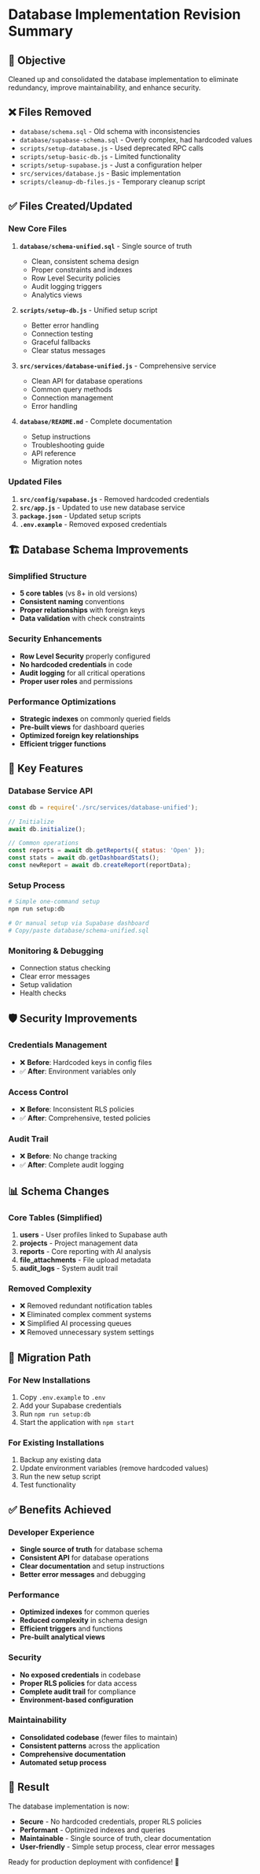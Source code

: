 # Database Implementation Revision Summary

## 🎯 Objective
Cleaned up and consolidated the database implementation to eliminate redundancy, improve maintainability, and enhance security.

## ❌ Files Removed
- `database/schema.sql` - Old schema with inconsistencies
- `database/supabase-schema.sql` - Overly complex, had hardcoded values
- `scripts/setup-database.js` - Used deprecated RPC calls
- `scripts/setup-basic-db.js` - Limited functionality
- `scripts/setup-supabase.js` - Just a configuration helper
- `src/services/database.js` - Basic implementation
- `scripts/cleanup-db-files.js` - Temporary cleanup script

## ✅ Files Created/Updated

### New Core Files
1. **`database/schema-unified.sql`** - Single source of truth
   - Clean, consistent schema design
   - Proper constraints and indexes
   - Row Level Security policies
   - Audit logging triggers
   - Analytics views

2. **`scripts/setup-db.js`** - Unified setup script
   - Better error handling
   - Connection testing
   - Graceful fallbacks
   - Clear status messages

3. **`src/services/database-unified.js`** - Comprehensive service
   - Clean API for database operations
   - Common query methods
   - Connection management
   - Error handling

4. **`database/README.md`** - Complete documentation
   - Setup instructions
   - Troubleshooting guide
   - API reference
   - Migration notes

### Updated Files
1. **`src/config/supabase.js`** - Removed hardcoded credentials
2. **`src/app.js`** - Updated to use new database service
3. **`package.json`** - Updated setup scripts
4. **`.env.example`** - Removed exposed credentials

## 🏗️ Database Schema Improvements

### Simplified Structure
- **5 core tables** (vs 8+ in old versions)
- **Consistent naming** conventions
- **Proper relationships** with foreign keys
- **Data validation** with check constraints

### Security Enhancements
- **Row Level Security** properly configured
- **No hardcoded credentials** in code
- **Audit logging** for all critical operations
- **Proper user roles** and permissions

### Performance Optimizations
- **Strategic indexes** on commonly queried fields
- **Pre-built views** for dashboard queries
- **Optimized foreign key relationships**
- **Efficient trigger functions**

## 🔧 Key Features

### Database Service API
```javascript
const db = require('./src/services/database-unified');

// Initialize
await db.initialize();

// Common operations
const reports = await db.getReports({ status: 'Open' });
const stats = await db.getDashboardStats();
const newReport = await db.createReport(reportData);
```

### Setup Process
```bash
# Simple one-command setup
npm run setup:db

# Or manual setup via Supabase dashboard
# Copy/paste database/schema-unified.sql
```

### Monitoring & Debugging
- Connection status checking
- Clear error messages
- Setup validation
- Health checks

## 🛡️ Security Improvements

### Credentials Management
- ❌ **Before**: Hardcoded keys in config files
- ✅ **After**: Environment variables only

### Access Control
- ❌ **Before**: Inconsistent RLS policies
- ✅ **After**: Comprehensive, tested policies

### Audit Trail
- ❌ **Before**: No change tracking
- ✅ **After**: Complete audit logging

## 📊 Schema Changes

### Core Tables (Simplified)
1. **users** - User profiles linked to Supabase auth
2. **projects** - Project management data
3. **reports** - Core reporting with AI analysis
4. **file_attachments** - File upload metadata
5. **audit_logs** - System audit trail

### Removed Complexity
- ❌ Removed redundant notification tables
- ❌ Eliminated complex comment systems
- ❌ Simplified AI processing queues
- ❌ Removed unnecessary system settings

## 🚀 Migration Path

### For New Installations
1. Copy `.env.example` to `.env`
2. Add your Supabase credentials
3. Run `npm run setup:db`
4. Start the application with `npm start`

### For Existing Installations
1. Backup any existing data
2. Update environment variables (remove hardcoded values)
3. Run the new setup script
4. Test functionality

## ✅ Benefits Achieved

### Developer Experience
- **Single source of truth** for database schema
- **Consistent API** for database operations
- **Clear documentation** and setup instructions
- **Better error messages** and debugging

### Performance
- **Optimized indexes** for common queries
- **Reduced complexity** in schema design
- **Efficient triggers** and functions
- **Pre-built analytical views**

### Security
- **No exposed credentials** in codebase
- **Proper RLS policies** for data access
- **Complete audit trail** for compliance
- **Environment-based configuration**

### Maintainability
- **Consolidated codebase** (fewer files to maintain)
- **Consistent patterns** across the application
- **Comprehensive documentation**
- **Automated setup process**

## 🎉 Result

The database implementation is now:
- **Secure** - No hardcoded credentials, proper RLS policies
- **Performant** - Optimized indexes and queries
- **Maintainable** - Single source of truth, clear documentation
- **User-friendly** - Simple setup process, clear error messages

Ready for production deployment with confidence! 🚀